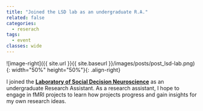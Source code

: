 ```yaml
---
title: "Joined the LSD lab as an undergraduate R.A."
related: false
categories:
  - reserach
tags:
  - event
classes: wide
---
```

![image-right]({{ site.url }}{{ site.baseurl }}/images/posts/post_lsd-lab.png){: width="50%" height="50%"}{: .align-right} 

I joined the [**Laboratory of Social Decision Neuroscience**](http://socialdecisionneurosciencelab.org/) as an undergraduate Research Assistant. As a research assistant, I hope to engage in fMRI projects to learn how projects progress and gain insights for my own research ideas. 
